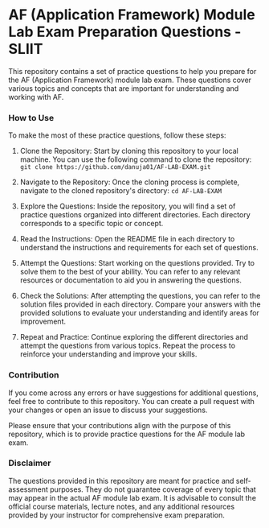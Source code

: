 # AF (Application Framework) Module Lab Exam Preparation Questions - SLIIT

This repository contains a set of practice questions to help you prepare for the AF (Application Framework) module lab exam. These questions cover various topics and concepts that are important for understanding and working with AF.

### How to Use

To make the most of these practice questions, follow these steps:

1. Clone the Repository: Start by cloning this repository to your local machine. You can use the following command to clone the repository:
   `git clone https://github.com/danuja01/AF-LAB-EXAM.git`

2. Navigate to the Repository: Once the cloning process is complete, navigate to the cloned repository's directory:
   `cd AF-LAB-EXAM`

3. Explore the Questions: Inside the repository, you will find a set of practice questions organized into different directories. Each directory corresponds to a specific topic or concept.

4. Read the Instructions: Open the README file in each directory to understand the instructions and requirements for each set of questions.

5. Attempt the Questions: Start working on the questions provided. Try to solve them to the best of your ability. You can refer to any relevant resources or documentation to aid you in answering the questions.

6. Check the Solutions: After attempting the questions, you can refer to the solution files provided in each directory. Compare your answers with the provided solutions to evaluate your understanding and identify areas for improvement.

7. Repeat and Practice: Continue exploring the different directories and attempt the questions from various topics. Repeat the process to reinforce your understanding and improve your skills.

### Contribution

If you come across any errors or have suggestions for additional questions, feel free to contribute to this repository. You can create a pull request with your changes or open an issue to discuss your suggestions.

Please ensure that your contributions align with the purpose of this repository, which is to provide practice questions for the AF module lab exam.

### Disclaimer

The questions provided in this repository are meant for practice and self-assessment purposes. They do not guarantee coverage of every topic that may appear in the actual AF module lab exam. It is advisable to consult the official course materials, lecture notes, and any additional resources provided by your instructor for comprehensive exam preparation.
